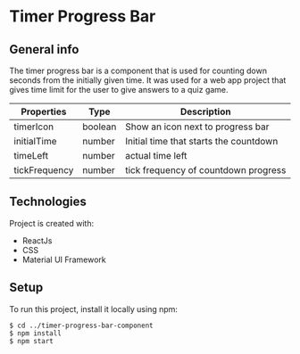 # Timer Progress Bar

## General info
The timer progress bar is a component that is used for counting down seconds from the initially given time. It was used for a web app project that gives time limit for the user to give answers to a quiz game.

Properties	 | 	Type  | Description
-------------|--------| -------------
timerIcon	   | boolean| Show an icon next to progress bar 
initialTime  | number | Initial time that starts the countdown
timeLeft     | number | actual time left
tickFrequency| number | tick frequency of countdown progress

## Technologies
Project is created with:
* ReactJs
* CSS
* Material UI Framework
	
## Setup
To run this project, install it locally using npm:

```
$ cd ../timer-progress-bar-component
$ npm install
$ npm start
```
